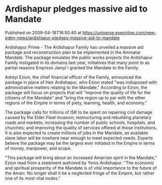 # Ardishapur pledges massive aid to Mandate
Published on 2009-04-18T16:50:40 at https://universe.eveonline.com/new-eden-news/ardishapur-pledges-massive-aid-to-mandate

Ardishapur Prime - The Ardishapur Family has unveiled a massive aid package and reconstruction plan to be implemented in the Ammatar Mandate. The package emulates the public works projects the Ardishapur Family instigated in its domains last year, initiatives that many point to as partial reasons Empress Jamyl I granted the Mandate to the Family.   
  
Adreyi Ezion, the chief financial officer of the Family, announced the package in place of Heir Ardishapur, who Ezion stated "was indisposed with administrative matters relating to the Mandate." According to Ezion, the package will focus on projects that will "improve the quality of life for the citizens of the Mandate" and "bring the region up to par with the other regions of the Empire in terms of piety, learning, health, and economy."   
  
The package calls for trillions of ISK to be spent on repairing civil damage caused by the Elder Fleet invasion; restructuring and rebuilding planetary roads and markets; increasing the number of public schools, hospitals, and churches; and improving the quality of services offered at those institutions. It is also expected to create millions of jobs in the Mandate, as available slave labor will be nowhere near enough to meet expected needs. Experts believe the package may be the largest ever initiated in the Empire in terms of money, manpower, and scope.  
  
"This package will bring about an increased Amarrian spirit in the Mandate," Ezion read from a statement authored by Yonis Ardishapur. "The economic and spiritual prosperity of the Mandate is of vital importance to the future of the Amarr. No longer shall it be a neglected fringe of the Empire, but rather one of its most vital nodes."
